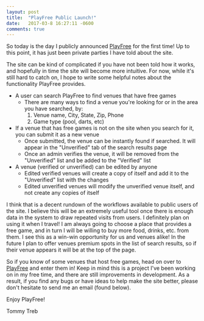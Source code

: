 ```yaml
---
layout: post
title:  "PlayFree Public Launch!"
date:   2017-03-8 16:27:11 -0600
comments: true
---
```

So today is the day I publicly announced [PlayFree][playfree] for the first time! Up to this point, it has just been private parties I have told about the site.

The site can be kind of complicated if you have not been told how it works, and hopefully in time the site will become more intuitive. For now, while it's still hard to catch on, I hope to write some helpful notes about the functionality PlayFree provides.

- A user can search PlayFree to find venues that have free games
    - There are many ways to find a venue you're looking for or in the area you have searched, by:
        1. Venue name, City, State, Zip, Phone
        2. Game type (pool, darts, etc)
- If a venue that has free games is not on the site when you search for it, you can submit it as a new venue
    - Once submitted, the venue can be instantly found if searched. It will appear in the "Unverified" tab of the search results page
    - Once an admin verifies the venue, it will be removed from the "Unverified" list and be added to the "Verified" list
- A venue (verified or unverified) can be edited by anyone
    - Edited verified venues will create a copy of itself and add it to the "Unverified" list with the changes
    - Edited unverified venues will modify the unverified venue itself, and not create any copies of itself

I think that is a decent rundown of the workflows available to public users of the site. I believe this will be an extremely useful tool once there is enough data in the system to draw repeated visits from users. I definitely plan on using it when I travel! I am always going to choose a place that provides a free game, and in turn I will be willing to buy more food, drinks, etc. from them. I see this as a win-win opportunity for us and venues alike! In the future I plan to offer venues premium spots in the list of search results, so if their venue appears it will be at the top of the page.

So if you know of some venues that host free games, head on over to [PlayFree][playfree] and enter them in! Keep in mind this is a project I've been working on in my free time, and there are still improvements in development. As a result, if you find any bugs or have ideas to help make the site better, please don't hesitate to send me an email (found below).

Enjoy PlayFree!

Tommy Treb

[playfree]: http://playfree.io
